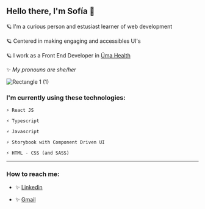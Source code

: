 ## Hello there, I'm Sofía 🌈

🪐  I'm a curious person and estusiast learner of web development

🪐  Centered in making engaging and accessibles UI's

🪐 I work as a Front End Developer in <a href="https://umasalud.com/" target="_blank">Üma Health</a>

✨ *My pronouns are she/her*

![Rectangle 1 (1)](https://user-images.githubusercontent.com/61565638/138537438-258285ea-6e32-4594-9f14-0ba6c20e2c26.png)

### I'm currently using these technologies:

    ⚡ React JS
    
    ⚡ Typescript
    
    ⚡ Javascript
    
    ⚡ Storybook with Component Driven UI
    
    ⚡ HTML - CSS (and SASS) 
    
---

<!--[![Top Langs](https://github-readme-stats.vercel.app/api/top-langs/?username=sofialay&layout=compact)](https://github.com/sofialay/github-readme-stats)

<!--![Rectangle 1 (1)](https://user-images.githubusercontent.com/61565638/138537438-258285ea-6e32-4594-9f14-0ba6c20e2c26.png)-->

### How to reach me:
* ✨ <a href='https://www.linkedin.com/in/sofialay/' target='_blank'>Linkedin</a>
 
* ✨ <a href='mailto:laysofiabelen@gmail.com'>Gmail</a>
